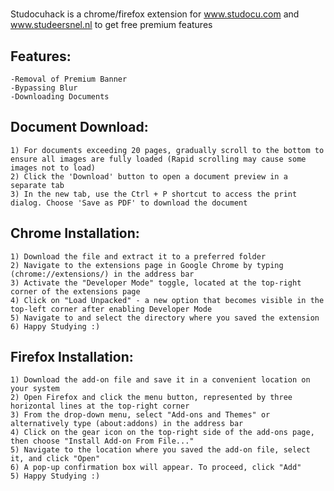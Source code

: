 <p align="center">

</p>

#

Studocuhack is a chrome/firefox extension for www.studocu.com and www.studeersnel.nl to get free premium features

## Features:
  
    -Removal of Premium Banner
    -Bypassing Blur
    -Downloading Documents

## Document Download:
  
    1) For documents exceeding 20 pages, gradually scroll to the bottom to ensure all images are fully loaded (Rapid scrolling may cause some images not to load)
    2) Click the 'Download' button to open a document preview in a separate tab
    3) In the new tab, use the Ctrl + P shortcut to access the print dialog. Choose 'Save as PDF' to download the document

## Chrome Installation:
    
    1) Download the file and extract it to a preferred folder 
    2) Navigate to the extensions page in Google Chrome by typing (chrome://extensions/) in the address bar
    3) Activate the "Developer Mode" toggle, located at the top-right corner of the extensions page
    4) Click on "Load Unpacked" - a new option that becomes visible in the top-left corner after enabling Developer Mode
    5) Navigate to and select the directory where you saved the extension
    6) Happy Studying :)

## Firefox Installation:
        
    1) Download the add-on file and save it in a convenient location on your system
    2) Open Firefox and click the menu button, represented by three horizontal lines at the top-right corner
    3) From the drop-down menu, select "Add-ons and Themes" or alternatively type (about:addons) in the address bar
    4) Click on the gear icon on the top-right side of the add-ons page, then choose "Install Add-on From File..."
    5) Navigate to the location where you saved the add-on file, select it, and click "Open"
    6) A pop-up confirmation box will appear. To proceed, click "Add"
    5) Happy Studying :)